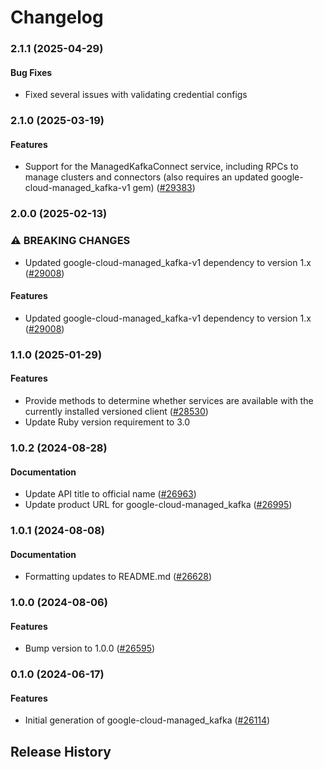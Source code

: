# Changelog

### 2.1.1 (2025-04-29)

#### Bug Fixes

* Fixed several issues with validating credential configs 

### 2.1.0 (2025-03-19)

#### Features

* Support for the ManagedKafkaConnect service, including RPCs to manage clusters and connectors (also requires an updated google-cloud-managed_kafka-v1 gem) ([#29383](https://github.com/googleapis/google-cloud-ruby/issues/29383)) 

### 2.0.0 (2025-02-13)

### ⚠ BREAKING CHANGES

* Updated google-cloud-managed_kafka-v1 dependency to version 1.x ([#29008](https://github.com/googleapis/google-cloud-ruby/issues/29008))

#### Features

* Updated google-cloud-managed_kafka-v1 dependency to version 1.x ([#29008](https://github.com/googleapis/google-cloud-ruby/issues/29008)) 

### 1.1.0 (2025-01-29)

#### Features

* Provide methods to determine whether services are available with the currently installed versioned client ([#28530](https://github.com/googleapis/google-cloud-ruby/issues/28530)) 
* Update Ruby version requirement to 3.0 

### 1.0.2 (2024-08-28)

#### Documentation

* Update API title to official name ([#26963](https://github.com/googleapis/google-cloud-ruby/issues/26963)) 
* Update product URL for google-cloud-managed_kafka ([#26995](https://github.com/googleapis/google-cloud-ruby/issues/26995)) 

### 1.0.1 (2024-08-08)

#### Documentation

* Formatting updates to README.md ([#26628](https://github.com/googleapis/google-cloud-ruby/issues/26628)) 

### 1.0.0 (2024-08-06)

#### Features

* Bump version to 1.0.0 ([#26595](https://github.com/googleapis/google-cloud-ruby/issues/26595)) 

### 0.1.0 (2024-06-17)

#### Features

* Initial generation of google-cloud-managed_kafka ([#26114](https://github.com/googleapis/google-cloud-ruby/issues/26114)) 

## Release History

